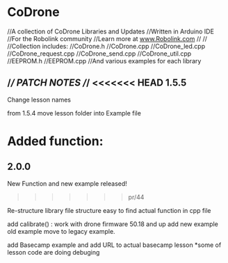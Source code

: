 # CoDrone
//A collection of CoDrone Libraries and Updates
//Written in Arduino IDE
//For the Robolink community 
//Learn more at www.Robolink.com
//
//
//Collection includes:
//CoDrone.h
//CoDrone.cpp
//CoDrone_led.cpp
//CoDrone_request.cpp
//CoDrone_send.cpp
//CoDrone_util.cpp
//EEPROM.h
//EEPROM.cpp
//And various examples for each library


/*******************************************************************/
PATCH NOTES
/*******************************************************************/
<<<<<<< HEAD
1.5.5
---------------------------------------------------------------------
Change lesson names

from 1.5.4
move lesson folder into Example file

Added function:
=======
2.0.0
---------------------------------------------------------------------
New Function and new example released!
>>>>>>> pr/44

Re-structure library file structure
easy to find actual function in cpp file

add calibrate() : work with drone firmware 50.18 and up
add new example 
old example move to legacy example.

add Basecamp example and add URL to actual basecamp lesson
*some of lesson code are doing debuging